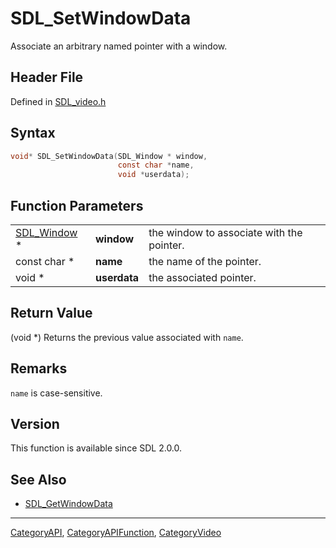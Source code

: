 # SDL_SetWindowData

Associate an arbitrary named pointer with a window.

## Header File

Defined in [SDL_video.h](https://github.com/libsdl-org/SDL/blob/SDL2/include/SDL_video.h)

## Syntax

```c
void* SDL_SetWindowData(SDL_Window * window,
                        const char *name,
                        void *userdata);
```

## Function Parameters

|                            |              |                                           |
| -------------------------- | ------------ | ----------------------------------------- |
| [SDL_Window](SDL_Window) * | **window**   | the window to associate with the pointer. |
| const char *               | **name**     | the name of the pointer.                  |
| void *                     | **userdata** | the associated pointer.                   |

## Return Value

(void *) Returns the previous value associated with `name`.

## Remarks

`name` is case-sensitive.

## Version

This function is available since SDL 2.0.0.

## See Also

- [SDL_GetWindowData](SDL_GetWindowData)

----
[CategoryAPI](CategoryAPI), [CategoryAPIFunction](CategoryAPIFunction), [CategoryVideo](CategoryVideo)

